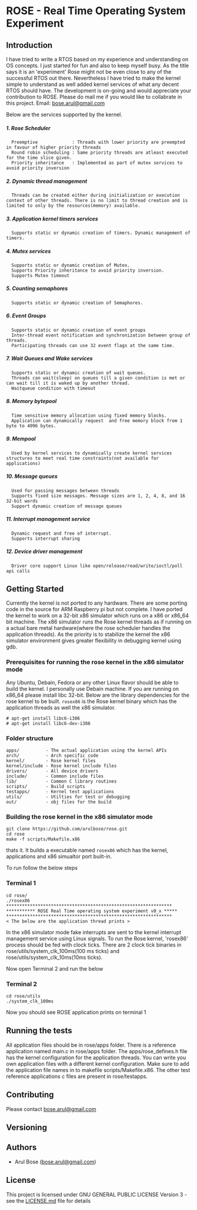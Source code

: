 # ROSE - Real Time Operating System Experiment

## Introduction
  I have tried to write a RTOS based on my experience and understanding on OS concepts. I just started for fun and also to keep myself busy. As the title says it is an 'experiment' Rose might not be even close to any of the successful RTOS out there. Nevertheless I have tried to make the kernel simple to understand as well added kernel services of what any decent RTOS should have. The development is on-going and would appreciate your contribution to ROSE. Please do mail me if you would like to collabrate in this project. Email: bose.arul@gmail.com

Below are the services supported by the kernel.

##### 1. Rose Scheduler
      Preemptive             : Threads with lower priority are preempted in favour of higher priority threads
      Round robin scheduling : Same priority threads are atleast executed for the time slice given.
      Priority inheritance   : Implemented as part of mutex services to avoid priority inversion
##### 2. Dynamic thread management
      Threads can be created either during initialization or execution context of other threads. There is no limit to thread creation and is limited to only by the resources(memory) available.
##### 3. Application kernel timers services
      Supports static or dynamic creation of timers. Dynamic management of timers.
##### 4. Mutex services
      Supports static or dynamic creation of Mutex.
      Supports Priority inheritance to avoid priority inversion.
      Supports Mutex timeout
##### 5. Counting semaphores
      Supports static or dynamic creation of Semaphores.
##### 6. Event Groups
      Supports static or dynamic creation of event groups
      Inter-thread event notification and synchronization between group of threads.
      Participating threads can use 32 event flags at the same time.
##### 7. Wait Queues and Wake services
      Supports static or dynamic creation of wait queues.
      Threads can wait(sleep) on queues till a given condition is met or can wait till it is waked up by another thread.
      Waitqueue condition with timeout
##### 8. Memory bytepool
      Time sensitive memory allocation using fixed memory blocks.
      Application can dynamically request  and free memory block from 1 byte to 4096 bytes.
##### 9. Mempool
      Used by kernel services to dynamically create kernel services structures to meet real time constraints(not available for applications)
##### 10. Message queues
      Used for passing messages between threads
      Supports fixed size messages. Message sizes are 1, 2, 4, 8, and 16 32-bit words
      Support dynamic creation of message queues
##### 11. Interrupt management service
      Dynamic request and free of interrupt. 
      Supports interrupt sharing
##### 12. Device driver management
      Driver core support Linux like open/release/read/write/ioctl/poll api calls
      
## Getting Started
Currently the kernel is not ported to any hardware. There are some porting code in the source for ARM Raspberry pi but not complete. I have ported the kernel to work on a 32-bit x86 simulator which runs on a x86 or x86_64 bit machine. The x86 simulator runs the Rose kernel threads as if running on a actual bare metal hardware(where the rose scheduler handles the application threads). As the priority is to stabilize the kernel the x86 simulator environment gives greater flexibility in debugging kernel using gdb.

### Prerequisites for running the rose kernel in the x86 simulator mode
Any Ubuntu, Debain, Fedora or any other Linux flavor should be able to build the kernel. I personally use Debain machine. If you are running on x86_64 please install libc 32-bit. Below are the library dependencies for the rose kernel to be built. `rosex86` is the Rose kernel binary which has the application threads as well the x86 simulator.
```
# apt-get install libc6-i386
# apt-get install libc6-dev-i386
```

### Folder structure
```
apps/          - The actual application using the kernel APIs
arch/          - Arch specific code
kernel/        - Rose kernel files
kernel/include - Rose kernel include files
drivers/       - All device drivers
include/       - Common include files
lib/           - Common C library routines
scripts/       - Build scripts
testapps/      - Kernel test applications
utils/         - Utilties for test or debugging
out/           - obj files for the build
```

### Building the rose kernel in the x86 simulator mode
```
git clone https://github.com/arulbose/rose.git
cd rose
make -f scripts/Makefile.x86 
```
thats it. It builds a executable named `rosex86` which has the kernel, applications and x86 simualtor port built-in.

To run follow the below steps

### Terminal 1
```
cd rose/
./rosex86
*************************************************************** 
*********** ROSE Real Time operating system experiment v0_x ***** 
***************************************************************
< The below are the application thread prints >
```
In the x86 simulator mode fake interrupts are sent to the kernel interrupt management service using Linux signals. To run the Rose kernel, 'rosex86' process should be fed with clock ticks. There are 2 clock tick binaries in rose/utils/system_clk_100ms(100 ms ticks) and rose/utils/system_clk_10ms(10ms ticks). 

Now open Terminal 2 and run the below

### Terminal 2
```
cd rose/utils
./system_clk_100ms
```
Now you should see ROSE application prints on terminal 1

## Running the tests
All application files should be in rose/apps folder. There is a reference application named main.c in rose/apps folder. The apps/rose_defines.h file has the kernel configuration for the application threads. You can write you own application files with a different kernel configuration. Make sure to add the application file names in to makefile scripts/Makefile.x86. The other test reference applications c files are present in rose/testapps.


## Contributing
Please contact bose.arul@gmail.com

## Versioning


## Authors
* Arul Bose (bose.arul@gmail.com)


## License
This project is licensed under GNU GENERAL PUBLIC LICENSE Version 3 - see the [LICENSE.md](LICENSE.md) file for details

